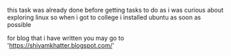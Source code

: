 this task was already done before getting tasks to do as i was curious about exploring linux so when i got to college i installed ubuntu as soon as possible 


for blog that i have written you may go to 'https://shivamkhatter.blogspot.com/'
